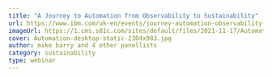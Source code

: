 ```yaml
---
title: "A Journey to Automation from Observability to Sustainability"
url: https://www.ibm.com/uk-en/events/journey-automation-observability-sustainability
imageUrl: https://1.cms.s81c.com/sites/default/files/2021-11-17/Automation-desktop-static-2304x983.jpg
cover: Automation-desktop-static-2304x983.jpg
author: mike barry and 4 other panellists
category: sustainability
type: webinar
---
```

